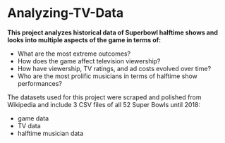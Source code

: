 # Analyzing-TV-Data
__This project analyzes historical data of Superbowl halftime shows and looks into multiple aspects of the game in terms of:__
- What are the most extreme outcomes?
- How does the game affect television viewership?
- How have viewership, TV ratings, and ad costs evolved over time?
- Who are the most prolific musicians in terms of halftime show performances?

The datasets used for this project were scraped and polished from Wikipedia and include 3 CSV files of all 52 Super Bowls until 2018:
- game data
- TV data
- halftime musician data
